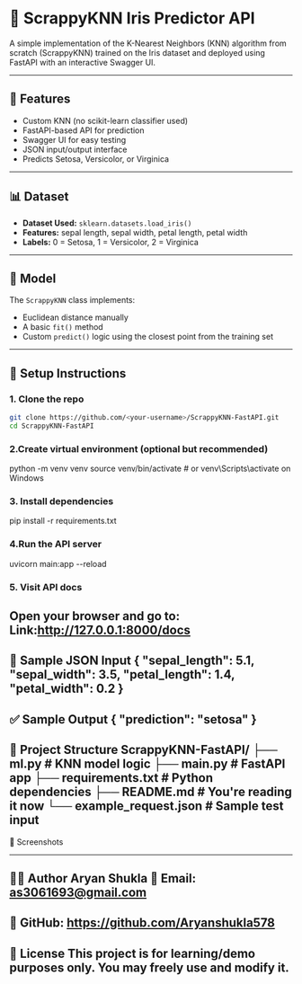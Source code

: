 # 🌸 ScrappyKNN Iris Predictor API

A simple implementation of the K-Nearest Neighbors (KNN) algorithm from scratch (ScrappyKNN) trained on the Iris dataset and deployed using FastAPI with an interactive Swagger UI.

---

## 🚀 Features

- Custom KNN (no scikit-learn classifier used)
- FastAPI-based API for prediction
- Swagger UI for easy testing
- JSON input/output interface
- Predicts Setosa, Versicolor, or Virginica

---

## 📊 Dataset

- **Dataset Used:** `sklearn.datasets.load_iris()`
- **Features:** sepal length, sepal width, petal length, petal width
- **Labels:** 0 = Setosa, 1 = Versicolor, 2 = Virginica

---

## 🧠 Model

The `ScrappyKNN` class implements:
- Euclidean distance manually
- A basic `fit()` method
- Custom `predict()` logic using the closest point from the training set

---

## 🔧 Setup Instructions

### 1. Clone the repo

```bash
git clone https://github.com/<your-username>/ScrappyKNN-FastAPI.git
cd ScrappyKNN-FastAPI
```
### 2.Create virtual environment (optional but recommended)
python -m venv venv
source venv/bin/activate  # or venv\Scripts\activate on Windows

### 3. Install dependencies
pip install -r requirements.txt

### 4.Run the API server
uvicorn main:app --reload

### 5. Visit API docs
Open your browser and go to:
Link:http://127.0.0.1:8000/docs
---
🧪 Sample JSON Input
{
  "sepal_length": 5.1,
  "sepal_width": 3.5,
  "petal_length": 1.4,
  "petal_width": 0.2
}
---
✅ Sample Output
{
  "prediction": "setosa"
}
---
📁 Project Structure
ScrappyKNN-FastAPI/
├── ml.py                 # KNN model logic
├── main.py               # FastAPI app
├── requirements.txt      # Python dependencies
├── README.md             # You're reading it now
└── example_request.json  # Sample test input
---
📸 Screenshots

---
👨‍💻 Author
Aryan Shukla
📧 Email: as3061693@gmail.com
---
🔗 GitHub: https://github.com/Aryanshukla578
---
💬 License
This project is for learning/demo purposes only. You may freely use and modify it.
---
